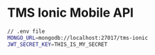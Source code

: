 # TMS Ionic Mobile API

```bash
// .env file
MONGO_URL=mongodb://localhost:27017/tms-ionic
JWT_SECRET_KEY=THIS_IS_MY_SECRET
```
